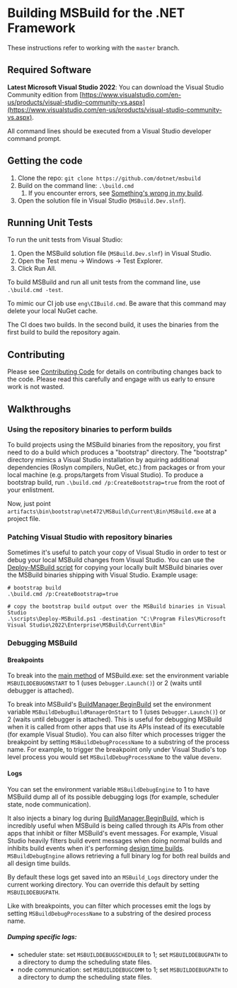 # Building MSBuild for the .NET Framework

These instructions refer to working with the `master` branch.

## Required Software

**Latest Microsoft Visual Studio 2022**: You can download the Visual Studio Community edition from [https://www.visualstudio.com/en-us/products/visual-studio-community-vs.aspx](https://www.visualstudio.com/en-us/products/visual-studio-community-vs.aspx).

All command lines should be executed from a Visual Studio developer command prompt.

## Getting the code

1. Clone the repo: `git clone https://github.com/dotnet/msbuild`
2. Build on the command line: `.\build.cmd`
   1. If you encounter errors, see [Something's wrong in my build](Something's-wrong-in-my-build.md).
3. Open the solution file in Visual Studio (`MSBuild.Dev.slnf`).

## Running Unit Tests

To run the unit tests from Visual Studio:

1. Open the MSBuild solution file (`MSBuild.Dev.slnf`) in Visual Studio.
2. Open the Test menu -> Windows -> Test Explorer.
3. Click Run All.

To build MSBuild and run all unit tests from the command line, use `.\build.cmd -test`.

To mimic our CI job use `eng\CIBuild.cmd`. Be aware that this command may delete your local NuGet cache.

The CI does two builds. In the second build, it uses the binaries from the first build to build the repository again.

## Contributing

Please see [Contributing Code](https://github.com/dotnet/msbuild/blob/master/documentation/wiki/Contributing-Code.md) for details on contributing changes back to the code. Please read this carefully and engage with us early to ensure work is not wasted.

## Walkthroughs

### Using the repository binaries to perform builds

To build projects using the MSBuild binaries from the repository, you first need to do a build which produces
a "bootstrap" directory. The "bootstrap" directory mimics a Visual Studio installation by aquiring additional
dependencies (Roslyn compilers, NuGet, etc.) from packages or from your local machine (e.g. props/targets
from Visual Studio). To produce a bootstrap build, run `.\build.cmd /p:CreateBootstrap=true` from the root of your enlistment.

Now, just point `artifacts\bin\bootstrap\net472\MSBuild\Current\Bin\MSBuild.exe` at a project file.

### Patching Visual Studio with repository binaries

Sometimes it's useful to patch your copy of Visual Studio in order to test or debug your local MSBuild changes from Visual Studio. You can use the [Deploy-MSBuild script](../Deploy-MSBuild.md) for copying your locally built MSBuild binaries over the MSBuild binaries shipping with Visual Studio. Example usage:
```
# bootstrap build
.\build.cmd /p:CreateBootstrap=true

# copy the bootstrap build output over the MSBuild binaries in Visual Studio
.\scripts\Deploy-MSBuild.ps1 -destination "C:\Program Files\Microsoft Visual Studio\2022\Enterprise\MSBuild\Current\Bin"
```

### Debugging MSBuild

#### Breakpoints
To break into the [main method](https://github.com/dotnet/msbuild/blob/bd00d6cba24d41efd6f54699c3fdbefb9f5034a1/src/MSBuild/XMake.cs#L493-L506) of MSBuild.exe: set the environment variable `MSBUILDDEBUGONSTART` to 1 (uses `Debugger.Launch()`) or 2 (waits until debugger is attached).

To break into MSBuild's [BuildManager.BeginBuild](https://github.com/dotnet/msbuild/blob/bd00d6cba24d41efd6f54699c3fdbefb9f5034a1/src/Build/BackEnd/BuildManager/BuildManager.cs#L414) set the environment variable `MSBuildDebugBuildManagerOnStart` to 1 (uses `Debugger.Launch()`) or 2 (waits until debugger is attached).
This is useful for debugging MSBuild when it is called from other apps that use its APIs instead of its executable (for example Visual Studio). You can also filter which processes trigger the breakpoint by setting `MSBuildDebugProcessName` to a substring of the process name. For example, to trigger the breakpoint only under Visual Studio's top level process you would set `MSBuildDebugProcessName` to the value `devenv`.

#### Logs
You can set the environment variable `MSBuildDebugEngine` to 1 to have MSBuild dump all of its possible debugging logs (for example, scheduler state, node communication).

It also injects a binary log during [BuildManager.BeginBuild](https://github.com/dotnet/msbuild/blob/bd00d6cba24d41efd6f54699c3fdbefb9f5034a1/src/Build/BackEnd/BuildManager/BuildManager.cs#L491), which is incredibly useful when MSBuild is being called through its APIs from other apps that inhibit or filter MSBuild's event messages. For example, Visual Studio heavily filters build event messages when doing normal builds and inhibits build events when it's performing [design time builds](https://github.com/dotnet/project-system/blob/04474df00ebd742e05d31f8e487d6ed4ac83763e/docs/design-time-builds.md). `MSBuildDebugEngine` allows retrieving a full binary log for both real builds and all design time builds.

By default these logs get saved into an `MSBuild_Logs` directory under the current working directory. You can override this default by setting `MSBUILDDEBUGPATH`.

Like with breakpoints, you can filter which processes emit the logs by setting `MSBuildDebugProcessName` to a substring of the desired process name.

##### Dumping specific logs:
- scheduler state: set `MSBUILDDEBUGSCHEDULER` to 1; set `MSBUILDDEBUGPATH` to a directory to dump the scheduling state files.
- node communication: set `MSBUILDDEBUGCOMM` to 1; set `MSBUILDDEBUGPATH` to a directory to dump the scheduling state files.